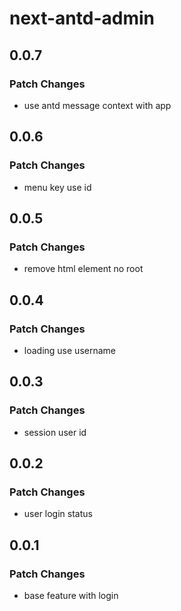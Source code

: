 # next-antd-admin

## 0.0.7

### Patch Changes

- use antd message context with app

## 0.0.6

### Patch Changes

- menu key use id

## 0.0.5

### Patch Changes

- remove html element no root

## 0.0.4

### Patch Changes

- loading use username

## 0.0.3

### Patch Changes

- session user id

## 0.0.2

### Patch Changes

- user login status

## 0.0.1

### Patch Changes

- base feature with login

